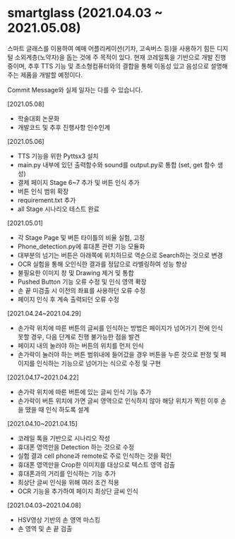 # smartglass (2021.04.03 ~ 2021.05.08)
스마트 글래스를 이용하여 예매 어플리케이션(기차, 고속버스 등)을 사용하기 힘든 디지털 소외계층(노약자)을 돕는 것에 주 목적이 있다.
현재 코레일톡을 기반으로 개발 진행중이며, 추후 TTS 기능 및 초소형컴퓨터와의 결합을 통해 이동성 있고 음성으로 설명해주는 제품을 개발할 예정이다.


Commit Message와 실제 일자는 다를 수 있습니다.

[2021.05.08]
- 학술대회 논문화
- 개발코드 및 추후 진행사항 인수인계  

[2021.05.06]
- TTS 기능을 위한 Pyttsx3 설치
- main.py 내부에 있던 출력함수와 sound를 output.py로 통합 (set, get 함수 생성)
- 결제 페이지 Stage 6~7 추가 및 버튼 인식 추가
- 버튼 인식 범위 확장 
- requirement.txt 추가
- all Stage 시나리오 테스트 완료


[2021.05.01]
- 각 Stage Page 및 버튼 타이틀의 비율 실험, 고정
- Phone_detection.py에 휴대폰 관련 기능 모듈화
- 대부분의 넘기는 버튼은 아래쪽에 위치하므로 역순으로 Search하는 것으로 변경
- OCR 실험을 통해 오인식한 결과를 정답으로 라벨링하여 성능 향상
- 불필요한 이미지 창 및 Drawing 제거 및 통합
- Pushed Button 기능 오류 수정 및 인식 영역 확장
- 손 끝 미검출 시 이전의 좌표를 사용하던 오류 수정
- 페이지 인식 후 계속 출력되던 오류 수정

[2021.04.24~2021.04.29]
- 손가락 위치에 따른 버튼의 글씨를 인식하는 방법은 페이지가 넘어가기 전에 인식 못할 경우, 다음 단계로 진행 불가능한 점을 발견
- 페이지 내의 눌러야 하는 버튼의 위치를 먼저 인식
- 손가락이 눌러야 하는 버튼 범위내에 들어갔을 경우 버튼을 누른 것으로 판정 및 페이지를 인식하는 기능으로 넘어가는 식으로 수정 및 구현

[2021.04.17~2021.04.22]
- 손가락 위치에 따른 버튼에 있는 글씨 인식 기능 추가
- 손가락이 버튼 위치에 가면 글씨 영역으로 인식하지 않아 해당 위치가 찍힌 이후 손을 땠을 때 인식 하도록 설계       
    
[2021.04.10~2021.04.15]
- 코레일 톡을 기반으로 시나리오 작성
- 휴대폰 영역만을 Detection 하는 것으로 수정
- 실험 결과 cell phone과 remote로 주로 인식하는 것을 확인
- 휴대폰 영역만을 Crop한 이미지를 대상으로 텍스트 영역 검출
- 휴대폰과의 거리를 인식하는 기능 추가
- 최상단 글씨 인식을 위해 여러 조건 적용
- OCR 기능을 추가하여 페이지 최상단 글씨 인식

[2021.04.03~2021.04.08]
- HSV영상 기반의 손 영역 마스킹
- 손 영역 및 손 끝 검출







